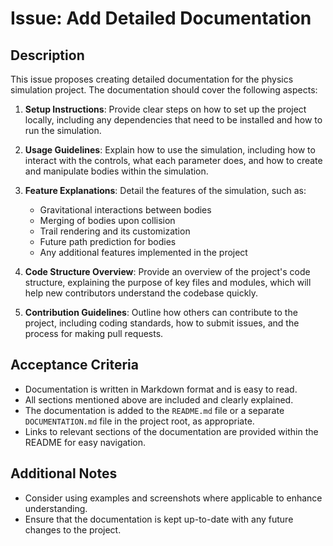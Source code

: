 # Issue: Add Detailed Documentation

## Description
This issue proposes creating detailed documentation for the physics simulation project. The documentation should cover the following aspects:

1. **Setup Instructions**: Provide clear steps on how to set up the project locally, including any dependencies that need to be installed and how to run the simulation.

2. **Usage Guidelines**: Explain how to use the simulation, including how to interact with the controls, what each parameter does, and how to create and manipulate bodies within the simulation.

3. **Feature Explanations**: Detail the features of the simulation, such as:
   - Gravitational interactions between bodies
   - Merging of bodies upon collision
   - Trail rendering and its customization
   - Future path prediction for bodies
   - Any additional features implemented in the project

4. **Code Structure Overview**: Provide an overview of the project's code structure, explaining the purpose of key files and modules, which will help new contributors understand the codebase quickly.

5. **Contribution Guidelines**: Outline how others can contribute to the project, including coding standards, how to submit issues, and the process for making pull requests.

## Acceptance Criteria
- Documentation is written in Markdown format and is easy to read.
- All sections mentioned above are included and clearly explained.
- The documentation is added to the `README.md` file or a separate `DOCUMENTATION.md` file in the project root, as appropriate.
- Links to relevant sections of the documentation are provided within the README for easy navigation.

## Additional Notes
- Consider using examples and screenshots where applicable to enhance understanding.
- Ensure that the documentation is kept up-to-date with any future changes to the project.